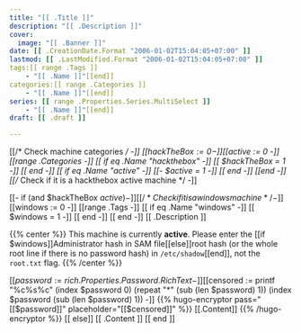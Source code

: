 ```yaml
---  
title: "[[ .Title ]]"  
description: "[[ .Description ]]"  
cover:  
  image: "[[ .Banner ]]"  
date: [[ .CreationDate.Format "2006-01-02T15:04:05+07:00" ]]  
lastmod: [[ .LastModified.Format "2006-01-02T15:04:05+07:00" ]]  
tags:[[ range .Tags ]]
    - "[[ .Name ]]"[[end]]  
categories:[[ range .Categories ]]
    - "[[ .Name ]]"[[end]]  
series: [[ range .Properties.Series.MultiSelect ]]
    - "[[ .Name ]]"[[end]]  
draft: [[ .draft ]]  

---
```

[[/* Check machine categories */ -]]
[[$hackTheBox := 0 -]]
[[$active := 0 -]]
[[range .Categories -]]
    [[ if eq .Name "hackthebox" -]]
        [[ $hackTheBox = 1 -]]
    [[ end -]]
    [[ if eq .Name "active" -]]
        [[- $active = 1 -]]
    [[ end -]]
[[end -]]
[[/* Check if it is a hackthebox active machine */ -]]

[[- if (and $hackTheBox $active) -]]
[[/* Check if it is a windows machine */ -]]
[[$windows := 0 -]]
[[range .Tags -]]
    [[ if eq .Name "windows" -]]
        [[ $windows = 1 -]]
    [[ end -]]
[[ end -]]
[[ .Description ]]

{{% center %}}
This machine is currently **active**. Please enter the [[if $windows]]Administrator hash in SAM file[[else]]root hash (or the whole root line if there is no password hash) in `/etc/shadow`[[end]], not the `root.txt` flag.
{{% /center %}}

[[$password := rich .Properties.Password.RichText -]]
[[$censored := printf "%c%s%c" (index $password 0) (repeat "*" (sub (len $password) 1)) (index $password (sub (len $password) 1)) -]]
{{% hugo-encryptor pass="[[$password]]" placeholder="[[$censored]]" %}}
[[.Content]]
{{% /hugo-encryptor %}}
[[ else]]
[[ .Content ]]
[[ end ]]




